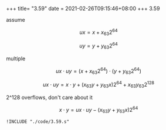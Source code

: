 +++
title= "3.59"
date = 2021-02-26T09:15:46+08:00
+++
3.59


assume

$$
ux = x + x_{63}2^{64}
$$

$$
uy = y + y_{63}2^{64}
$$

multiple

$$
ux \cdot uy = (x + x_{63}2^{64}) \cdot (y + y_{63}2^{64})
$$

$$
ux \cdot uy = x \cdot y + (x_{63}y + y_{63}x)2^{64} + x_{63}y_{63}2^{128}
$$

2^128 overflows, don't care about it

$$
x \cdot y = ux \cdot uy - (x_{63}y + y_{63}x)2^{64}
$$

```gas
!INCLUDE "./code/3.59.s"
```

